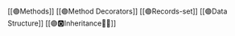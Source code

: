 [[🟣Methods]]
[[🟣Method Decorators]]
[[🟣Records-set]]
[[🟣Data Structure]]
[[🟣🅾️Inheritance👨‍👦]]





